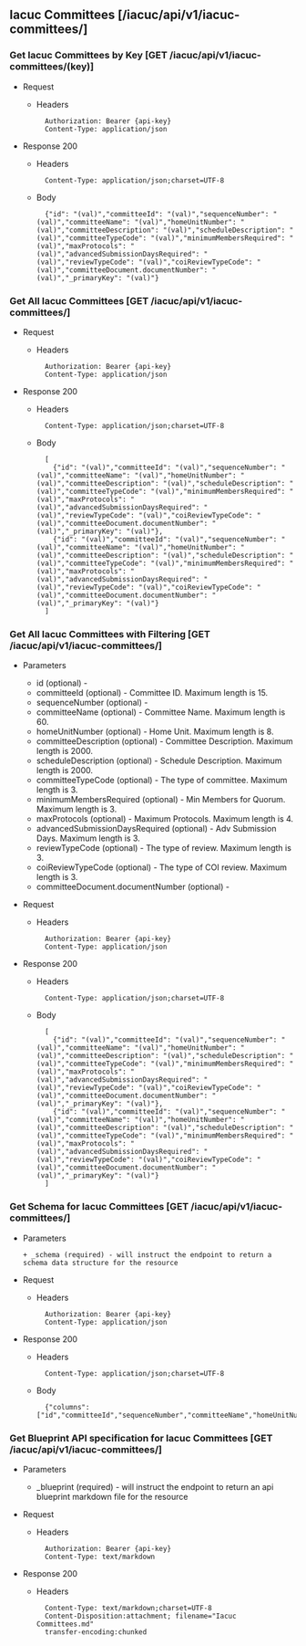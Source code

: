 ## Iacuc Committees [/iacuc/api/v1/iacuc-committees/]

### Get Iacuc Committees by Key [GET /iacuc/api/v1/iacuc-committees/(key)]
	 
+ Request

    + Headers

            Authorization: Bearer {api-key}
            Content-Type: application/json

+ Response 200
    + Headers

            Content-Type: application/json;charset=UTF-8

    + Body
    
            {"id": "(val)","committeeId": "(val)","sequenceNumber": "(val)","committeeName": "(val)","homeUnitNumber": "(val)","committeeDescription": "(val)","scheduleDescription": "(val)","committeeTypeCode": "(val)","minimumMembersRequired": "(val)","maxProtocols": "(val)","advancedSubmissionDaysRequired": "(val)","reviewTypeCode": "(val)","coiReviewTypeCode": "(val)","committeeDocument.documentNumber": "(val)","_primaryKey": "(val)"}

### Get All Iacuc Committees [GET /iacuc/api/v1/iacuc-committees/]
	 
+ Request

    + Headers

            Authorization: Bearer {api-key}
            Content-Type: application/json

+ Response 200
    + Headers

            Content-Type: application/json;charset=UTF-8

    + Body
    
            [
              {"id": "(val)","committeeId": "(val)","sequenceNumber": "(val)","committeeName": "(val)","homeUnitNumber": "(val)","committeeDescription": "(val)","scheduleDescription": "(val)","committeeTypeCode": "(val)","minimumMembersRequired": "(val)","maxProtocols": "(val)","advancedSubmissionDaysRequired": "(val)","reviewTypeCode": "(val)","coiReviewTypeCode": "(val)","committeeDocument.documentNumber": "(val)","_primaryKey": "(val)"},
              {"id": "(val)","committeeId": "(val)","sequenceNumber": "(val)","committeeName": "(val)","homeUnitNumber": "(val)","committeeDescription": "(val)","scheduleDescription": "(val)","committeeTypeCode": "(val)","minimumMembersRequired": "(val)","maxProtocols": "(val)","advancedSubmissionDaysRequired": "(val)","reviewTypeCode": "(val)","coiReviewTypeCode": "(val)","committeeDocument.documentNumber": "(val)","_primaryKey": "(val)"}
            ]

### Get All Iacuc Committees with Filtering [GET /iacuc/api/v1/iacuc-committees/]
    
+ Parameters

    + id (optional) - 
    + committeeId (optional) - Committee ID. Maximum length is 15.
    + sequenceNumber (optional) - 
    + committeeName (optional) - Committee Name. Maximum length is 60.
    + homeUnitNumber (optional) - Home Unit. Maximum length is 8.
    + committeeDescription (optional) - Committee Description. Maximum length is 2000.
    + scheduleDescription (optional) - Schedule Description. Maximum length is 2000.
    + committeeTypeCode (optional) - The type of committee. Maximum length is 3.
    + minimumMembersRequired (optional) - Min Members for Quorum. Maximum length is 3.
    + maxProtocols (optional) - Maximum Protocols. Maximum length is 4.
    + advancedSubmissionDaysRequired (optional) - Adv Submission Days. Maximum length is 3.
    + reviewTypeCode (optional) - The type of review. Maximum length is 3.
    + coiReviewTypeCode (optional) - The type of COI review. Maximum length is 3.
    + committeeDocument.documentNumber (optional) - 

            
+ Request

    + Headers

            Authorization: Bearer {api-key}
            Content-Type: application/json 

+ Response 200
    + Headers

            Content-Type: application/json;charset=UTF-8

    + Body
    
            [
              {"id": "(val)","committeeId": "(val)","sequenceNumber": "(val)","committeeName": "(val)","homeUnitNumber": "(val)","committeeDescription": "(val)","scheduleDescription": "(val)","committeeTypeCode": "(val)","minimumMembersRequired": "(val)","maxProtocols": "(val)","advancedSubmissionDaysRequired": "(val)","reviewTypeCode": "(val)","coiReviewTypeCode": "(val)","committeeDocument.documentNumber": "(val)","_primaryKey": "(val)"},
              {"id": "(val)","committeeId": "(val)","sequenceNumber": "(val)","committeeName": "(val)","homeUnitNumber": "(val)","committeeDescription": "(val)","scheduleDescription": "(val)","committeeTypeCode": "(val)","minimumMembersRequired": "(val)","maxProtocols": "(val)","advancedSubmissionDaysRequired": "(val)","reviewTypeCode": "(val)","coiReviewTypeCode": "(val)","committeeDocument.documentNumber": "(val)","_primaryKey": "(val)"}
            ]
			
### Get Schema for Iacuc Committees [GET /iacuc/api/v1/iacuc-committees/]
	                                          
+ Parameters

      + _schema (required) - will instruct the endpoint to return a schema data structure for the resource
      
+ Request

    + Headers

            Authorization: Bearer {api-key}
            Content-Type: application/json

+ Response 200
    + Headers

            Content-Type: application/json;charset=UTF-8

    + Body
    
            {"columns":["id","committeeId","sequenceNumber","committeeName","homeUnitNumber","committeeDescription","scheduleDescription","committeeTypeCode","minimumMembersRequired","maxProtocols","advancedSubmissionDaysRequired","reviewTypeCode","coiReviewTypeCode","committeeDocument.documentNumber"],"primaryKey":"id"}
		
### Get Blueprint API specification for Iacuc Committees [GET /iacuc/api/v1/iacuc-committees/]
	 
+ Parameters

     + _blueprint (required) - will instruct the endpoint to return an api blueprint markdown file for the resource
                 
+ Request

    + Headers

            Authorization: Bearer {api-key}
            Content-Type: text/markdown

+ Response 200
    + Headers

            Content-Type: text/markdown;charset=UTF-8
            Content-Disposition:attachment; filename="Iacuc Committees.md"
            transfer-encoding:chunked
